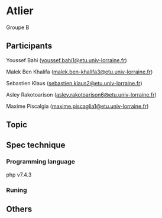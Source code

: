 # Atlier 
Groupe B

## Participants

Youssef Bahi (youssef.bahi1@etu.univ-lorraine.fr)

Malek Ben Khalifa (malek.ben-khalifa3@etu.univ-lorraine.fr)

Sebastien Klaus (sebastien.klaus2@etu.univ-lorraine.fr)

Asley Rakotoarison (asley.rakotoarison6@etu.univ-lorraine.fr)

Maxime Piscalgia (maxime.piscaglia1@etu.univ-lorraine.fr)

## Topic

## Spec technique

### Programming language

php v7.4.3

### Runing

## Others
